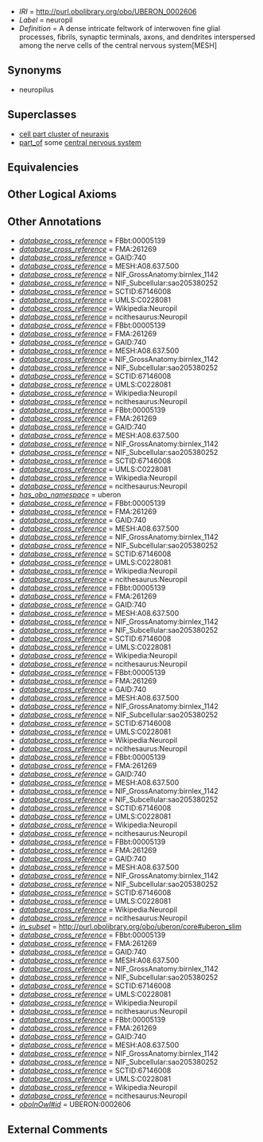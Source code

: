  * *IRI* = http://purl.obolibrary.org/obo/UBERON_0002606
 * *Label* = neuropil
 * *Definition* = A dense intricate feltwork of interwoven fine glial processes, fibrils, synaptic terminals, axons, and dendrites interspersed among the nerve cells of the central nervous system[MESH]

## Synonyms

 * neuropilus

## Superclasses

 * [cell part cluster of neuraxis](../../UBERON/15/UBERON_0011215.md)
 * [part_of](../../BFO/50/BFO_0000050.md) some [central nervous system](../../UBERON/17/UBERON_0001017.md)

## Equivalencies


## Other Logical Axioms


## Other Annotations

 * *[database_cross_reference](../../ef/oboInOwl#hasDbXref.md)* = FBbt:00005139
 * *[database_cross_reference](../../ef/oboInOwl#hasDbXref.md)* = FMA:261269
 * *[database_cross_reference](../../ef/oboInOwl#hasDbXref.md)* = GAID:740
 * *[database_cross_reference](../../ef/oboInOwl#hasDbXref.md)* = MESH:A08.637.500
 * *[database_cross_reference](../../ef/oboInOwl#hasDbXref.md)* = NIF_GrossAnatomy:birnlex_1142
 * *[database_cross_reference](../../ef/oboInOwl#hasDbXref.md)* = NIF_Subcellular:sao205380252
 * *[database_cross_reference](../../ef/oboInOwl#hasDbXref.md)* = SCTID:67146008
 * *[database_cross_reference](../../ef/oboInOwl#hasDbXref.md)* = UMLS:C0228081
 * *[database_cross_reference](../../ef/oboInOwl#hasDbXref.md)* = Wikipedia:Neuropil
 * *[database_cross_reference](../../ef/oboInOwl#hasDbXref.md)* = ncithesaurus:Neuropil
 * *[database_cross_reference](../../ef/oboInOwl#hasDbXref.md)* = FBbt:00005139
 * *[database_cross_reference](../../ef/oboInOwl#hasDbXref.md)* = FMA:261269
 * *[database_cross_reference](../../ef/oboInOwl#hasDbXref.md)* = GAID:740
 * *[database_cross_reference](../../ef/oboInOwl#hasDbXref.md)* = MESH:A08.637.500
 * *[database_cross_reference](../../ef/oboInOwl#hasDbXref.md)* = NIF_GrossAnatomy:birnlex_1142
 * *[database_cross_reference](../../ef/oboInOwl#hasDbXref.md)* = NIF_Subcellular:sao205380252
 * *[database_cross_reference](../../ef/oboInOwl#hasDbXref.md)* = SCTID:67146008
 * *[database_cross_reference](../../ef/oboInOwl#hasDbXref.md)* = UMLS:C0228081
 * *[database_cross_reference](../../ef/oboInOwl#hasDbXref.md)* = Wikipedia:Neuropil
 * *[database_cross_reference](../../ef/oboInOwl#hasDbXref.md)* = ncithesaurus:Neuropil
 * *[database_cross_reference](../../ef/oboInOwl#hasDbXref.md)* = FBbt:00005139
 * *[database_cross_reference](../../ef/oboInOwl#hasDbXref.md)* = FMA:261269
 * *[database_cross_reference](../../ef/oboInOwl#hasDbXref.md)* = GAID:740
 * *[database_cross_reference](../../ef/oboInOwl#hasDbXref.md)* = MESH:A08.637.500
 * *[database_cross_reference](../../ef/oboInOwl#hasDbXref.md)* = NIF_GrossAnatomy:birnlex_1142
 * *[database_cross_reference](../../ef/oboInOwl#hasDbXref.md)* = NIF_Subcellular:sao205380252
 * *[database_cross_reference](../../ef/oboInOwl#hasDbXref.md)* = SCTID:67146008
 * *[database_cross_reference](../../ef/oboInOwl#hasDbXref.md)* = UMLS:C0228081
 * *[database_cross_reference](../../ef/oboInOwl#hasDbXref.md)* = Wikipedia:Neuropil
 * *[database_cross_reference](../../ef/oboInOwl#hasDbXref.md)* = ncithesaurus:Neuropil
 * *[has_obo_namespace](../../ce/oboInOwl#hasOBONamespace.md)* = uberon
 * *[database_cross_reference](../../ef/oboInOwl#hasDbXref.md)* = FBbt:00005139
 * *[database_cross_reference](../../ef/oboInOwl#hasDbXref.md)* = FMA:261269
 * *[database_cross_reference](../../ef/oboInOwl#hasDbXref.md)* = GAID:740
 * *[database_cross_reference](../../ef/oboInOwl#hasDbXref.md)* = MESH:A08.637.500
 * *[database_cross_reference](../../ef/oboInOwl#hasDbXref.md)* = NIF_GrossAnatomy:birnlex_1142
 * *[database_cross_reference](../../ef/oboInOwl#hasDbXref.md)* = NIF_Subcellular:sao205380252
 * *[database_cross_reference](../../ef/oboInOwl#hasDbXref.md)* = SCTID:67146008
 * *[database_cross_reference](../../ef/oboInOwl#hasDbXref.md)* = UMLS:C0228081
 * *[database_cross_reference](../../ef/oboInOwl#hasDbXref.md)* = Wikipedia:Neuropil
 * *[database_cross_reference](../../ef/oboInOwl#hasDbXref.md)* = ncithesaurus:Neuropil
 * *[database_cross_reference](../../ef/oboInOwl#hasDbXref.md)* = FBbt:00005139
 * *[database_cross_reference](../../ef/oboInOwl#hasDbXref.md)* = FMA:261269
 * *[database_cross_reference](../../ef/oboInOwl#hasDbXref.md)* = GAID:740
 * *[database_cross_reference](../../ef/oboInOwl#hasDbXref.md)* = MESH:A08.637.500
 * *[database_cross_reference](../../ef/oboInOwl#hasDbXref.md)* = NIF_GrossAnatomy:birnlex_1142
 * *[database_cross_reference](../../ef/oboInOwl#hasDbXref.md)* = NIF_Subcellular:sao205380252
 * *[database_cross_reference](../../ef/oboInOwl#hasDbXref.md)* = SCTID:67146008
 * *[database_cross_reference](../../ef/oboInOwl#hasDbXref.md)* = UMLS:C0228081
 * *[database_cross_reference](../../ef/oboInOwl#hasDbXref.md)* = Wikipedia:Neuropil
 * *[database_cross_reference](../../ef/oboInOwl#hasDbXref.md)* = ncithesaurus:Neuropil
 * *[database_cross_reference](../../ef/oboInOwl#hasDbXref.md)* = FBbt:00005139
 * *[database_cross_reference](../../ef/oboInOwl#hasDbXref.md)* = FMA:261269
 * *[database_cross_reference](../../ef/oboInOwl#hasDbXref.md)* = GAID:740
 * *[database_cross_reference](../../ef/oboInOwl#hasDbXref.md)* = MESH:A08.637.500
 * *[database_cross_reference](../../ef/oboInOwl#hasDbXref.md)* = NIF_GrossAnatomy:birnlex_1142
 * *[database_cross_reference](../../ef/oboInOwl#hasDbXref.md)* = NIF_Subcellular:sao205380252
 * *[database_cross_reference](../../ef/oboInOwl#hasDbXref.md)* = SCTID:67146008
 * *[database_cross_reference](../../ef/oboInOwl#hasDbXref.md)* = UMLS:C0228081
 * *[database_cross_reference](../../ef/oboInOwl#hasDbXref.md)* = Wikipedia:Neuropil
 * *[database_cross_reference](../../ef/oboInOwl#hasDbXref.md)* = ncithesaurus:Neuropil
 * *[database_cross_reference](../../ef/oboInOwl#hasDbXref.md)* = FBbt:00005139
 * *[database_cross_reference](../../ef/oboInOwl#hasDbXref.md)* = FMA:261269
 * *[database_cross_reference](../../ef/oboInOwl#hasDbXref.md)* = GAID:740
 * *[database_cross_reference](../../ef/oboInOwl#hasDbXref.md)* = MESH:A08.637.500
 * *[database_cross_reference](../../ef/oboInOwl#hasDbXref.md)* = NIF_GrossAnatomy:birnlex_1142
 * *[database_cross_reference](../../ef/oboInOwl#hasDbXref.md)* = NIF_Subcellular:sao205380252
 * *[database_cross_reference](../../ef/oboInOwl#hasDbXref.md)* = SCTID:67146008
 * *[database_cross_reference](../../ef/oboInOwl#hasDbXref.md)* = UMLS:C0228081
 * *[database_cross_reference](../../ef/oboInOwl#hasDbXref.md)* = Wikipedia:Neuropil
 * *[database_cross_reference](../../ef/oboInOwl#hasDbXref.md)* = ncithesaurus:Neuropil
 * *[database_cross_reference](../../ef/oboInOwl#hasDbXref.md)* = FBbt:00005139
 * *[database_cross_reference](../../ef/oboInOwl#hasDbXref.md)* = FMA:261269
 * *[database_cross_reference](../../ef/oboInOwl#hasDbXref.md)* = GAID:740
 * *[database_cross_reference](../../ef/oboInOwl#hasDbXref.md)* = MESH:A08.637.500
 * *[database_cross_reference](../../ef/oboInOwl#hasDbXref.md)* = NIF_GrossAnatomy:birnlex_1142
 * *[database_cross_reference](../../ef/oboInOwl#hasDbXref.md)* = NIF_Subcellular:sao205380252
 * *[database_cross_reference](../../ef/oboInOwl#hasDbXref.md)* = SCTID:67146008
 * *[database_cross_reference](../../ef/oboInOwl#hasDbXref.md)* = UMLS:C0228081
 * *[database_cross_reference](../../ef/oboInOwl#hasDbXref.md)* = Wikipedia:Neuropil
 * *[database_cross_reference](../../ef/oboInOwl#hasDbXref.md)* = ncithesaurus:Neuropil
 * *[in_subset](../../et/oboInOwl#inSubset.md)* = http://purl.obolibrary.org/obo/uberon/core#uberon_slim
 * *[database_cross_reference](../../ef/oboInOwl#hasDbXref.md)* = FBbt:00005139
 * *[database_cross_reference](../../ef/oboInOwl#hasDbXref.md)* = FMA:261269
 * *[database_cross_reference](../../ef/oboInOwl#hasDbXref.md)* = GAID:740
 * *[database_cross_reference](../../ef/oboInOwl#hasDbXref.md)* = MESH:A08.637.500
 * *[database_cross_reference](../../ef/oboInOwl#hasDbXref.md)* = NIF_GrossAnatomy:birnlex_1142
 * *[database_cross_reference](../../ef/oboInOwl#hasDbXref.md)* = NIF_Subcellular:sao205380252
 * *[database_cross_reference](../../ef/oboInOwl#hasDbXref.md)* = SCTID:67146008
 * *[database_cross_reference](../../ef/oboInOwl#hasDbXref.md)* = UMLS:C0228081
 * *[database_cross_reference](../../ef/oboInOwl#hasDbXref.md)* = Wikipedia:Neuropil
 * *[database_cross_reference](../../ef/oboInOwl#hasDbXref.md)* = ncithesaurus:Neuropil
 * *[database_cross_reference](../../ef/oboInOwl#hasDbXref.md)* = FBbt:00005139
 * *[database_cross_reference](../../ef/oboInOwl#hasDbXref.md)* = FMA:261269
 * *[database_cross_reference](../../ef/oboInOwl#hasDbXref.md)* = GAID:740
 * *[database_cross_reference](../../ef/oboInOwl#hasDbXref.md)* = MESH:A08.637.500
 * *[database_cross_reference](../../ef/oboInOwl#hasDbXref.md)* = NIF_GrossAnatomy:birnlex_1142
 * *[database_cross_reference](../../ef/oboInOwl#hasDbXref.md)* = NIF_Subcellular:sao205380252
 * *[database_cross_reference](../../ef/oboInOwl#hasDbXref.md)* = SCTID:67146008
 * *[database_cross_reference](../../ef/oboInOwl#hasDbXref.md)* = UMLS:C0228081
 * *[database_cross_reference](../../ef/oboInOwl#hasDbXref.md)* = Wikipedia:Neuropil
 * *[database_cross_reference](../../ef/oboInOwl#hasDbXref.md)* = ncithesaurus:Neuropil
 * *[oboInOwl#id](../../id/oboInOwl#id.md)* = UBERON:0002606

## External Comments


